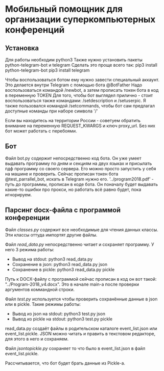 Мобильный помощник для организации суперкомпьютерных конференций
================================================================
Установка
---------
Для работы необходим python3
Также нужно установить пакеты python-telegram-bot и telegram
Сделать это проще всего так:
pip3 install python-telegram-bot
pip3 install telegram


Чтобы воспользоваться ботом ему нужно завести специальный аккаунт. Это делается внутри Telegram с помощью бота @BotFather
Надо воспользоваться командой /newbot, а затем прописать токен бота в код в переменную TOKEN
Для того, чтобы бот выглядел прилично - стоит воспользоваться также командами: /setdescription и /setuserpic.
Я также пользовался командой /setcommands, чтобы бот сам предлагал доступные команды при наборе символа '/'

Если вы находитесь на территории России - советуем обратить внимание на переменную REQUEST_KWARGS и ключ proxy_url. Без них бот может работать с перебоями.	


Бот
---

Файл bot.py содержит непосредственно код бота. Он уже умеет выдавать программу по дням и секциям на двух языках и присылать пдф программу со своего сервера. 
Его можно просто запустить у себя на машине и проверить. Сейчас прописан токен бота @test_parrallel_bot, искать в Telegram нужно его.
'../program2018.pdf' - путь до программы, прописан в коде бота.
Он поначалу будет выдавать какие-то ошибки про прокси, но работать всё равно будет, пока игнорируем.

Парсинг docx-файла с программой конференции
-------------------------------------------

Файл *classes.py* содержит все необходимые для чтения данных классы. Эти классы оттуда импортят другие файлы.

Файл *read_data.py* непосредственно читает и сохраняет программу. У него 3 режима работы:
- Вывод на stdout:        python3 read_data.py 
- Сохранение в json:        python3 read_data.py json
- Сохранение в pickle:        python3 read_data.py pickle

Путь к DOCX-файлу с программой сейчас прописан в код он вот такой: "../Program-2018_v4.docx". Это в начале main-а после проверки аргументов коммандной строки.

Файл _test.py_ используется чтобы проверить сохранённые данные в json или в pickle. Такие режимы работы:
- Вывод из json на stdout:		python3 test.py json
- Вывод из pickle на stdout:		python3 test.py pickle

read_data.py создаёт файлы в родительском каталоге event_list.json или event_list.pickle. JSON можно читать и править в текстовом редакторе, для этого в него и сохраняем.

Файл _jsontopickle.py_ сохраняет то что было в event_list.json в файл event_list.pickle. 

Рассчитывается, что бот будет брать данные из Pickle-а.
